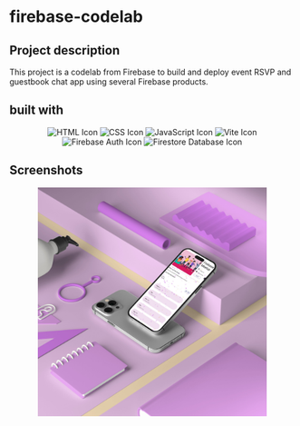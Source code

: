 # firebase-codelab

## Project description
This project is a codelab from Firebase to build and deploy event RSVP and guestbook chat app using several Firebase products.

## built with
<p align="center">
  <img src="https://img.shields.io/badge/-HTML-E34F26?style=for-the-badge&logo=html5&logoColor=white" alt="HTML Icon" />
  <img src="https://img.shields.io/badge/-CSS-1572B6?style=for-the-badge&logo=css3&logoColor=white" alt="CSS Icon" />
  <img src="https://img.shields.io/badge/-JavaScript-F7DF1E?style=for-the-badge&logo=javascript&logoColor=black" alt="JavaScript Icon" />
  <img src="https://img.shields.io/badge/-Vite-646CFF?style=for-the-badge&logo=vite&logoColor=white" alt="Vite Icon" />
  <img src="https://img.shields.io/badge/-Firebase_Auth-FFCA28?style=for-the-badge&logo=firebase&logoColor=black" alt="Firebase Auth Icon" />
  <img src="https://img.shields.io/badge/-Firestore-FFCA28?style=for-the-badge&logo=firebase&logoColor=black" alt="Firestore Database Icon" />
</p>


## Screenshots
<p align="center">
  <img src="./assets/iPhone 14 on Busy Isometric Desk.jpg" alt="iPhone 14 on Busy Isometric Desk" width="80%"/>
 
</p>

